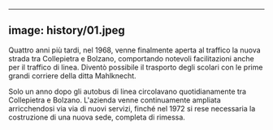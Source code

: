 
---
image: history/01.jpeg
---

Quattro anni più tardi, nel 1968, venne finalmente aperta al traffico la nuova strada tra Collepietra e Bolzano, comportando notevoli facilitazioni anche per il traffico di linea. Diventò possibile il trasporto degli scolari con le prime grandi corriere della ditta Mahlknecht.

Solo un anno dopo gli autobus di linea circolavano quotidianamente tra Collepietra e Bolzano. L'azienda venne continuamente ampliata arricchendosi via via di nuovi servizi, finché nel 1972 si rese necessaria la costruzione di una nuova sede, completa di rimessa.